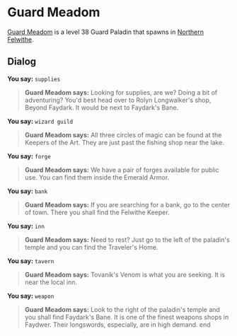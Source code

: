 # Guard Meadom



[Guard Meadom](/npc/61084) is a level 38 Guard Paladin that spawns in [Northern Felwithe](/zone/61).



## Dialog

**You say:** `supplies`



>**Guard Meadom says:** Looking for supplies, are we?  Doing a bit of adventuring?  You'd best head over to Rolyn Longwalker's shop, Beyond Faydark.  It would be next to Faydark's Bane.

**You say:** `wizard guild`



>**Guard Meadom says:** All three circles of magic can be found at the Keepers of the Art.  They are just past the fishing shop near the lake.

**You say:** `forge`



>**Guard Meadom says:** We have a pair of forges available for public use.  You can find them inside the Emerald Armor.

**You say:** `bank`



>**Guard Meadom says:** If you are searching for a bank, go to the center of town.  There you shall find the Felwithe Keeper.

**You say:** `inn`



>**Guard Meadom says:** Need to rest?  Just go to the left of the paladin's temple and you can find the Traveler's Home.

**You say:** `tavern`



>**Guard Meadom says:** Tovanik's Venom is what you are seeking.  It is near the local inn.

**You say:** `weapon`



>**Guard Meadom says:** Look to the right of the paladin's temple and you shall find Faydark's Bane.  It is one of the finest weapons shops in Faydwer.  Their longswords, especially, are in high demand.
end